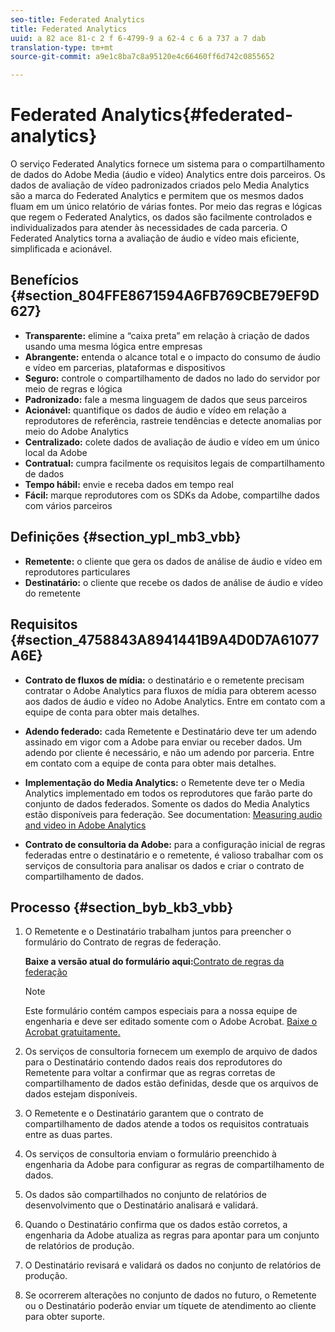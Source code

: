 ```yaml
---
seo-title: Federated Analytics
title: Federated Analytics
uuid: a 82 ace 81-c 2 f 6-4799-9 a 62-4 c 6 a 737 a 7 dab
translation-type: tm+mt
source-git-commit: a9e1c8ba7c8a95120e4c66460ff6d742c0855652

---
```



# Federated Analytics{#federated-analytics}

O serviço Federated Analytics fornece um sistema para o compartilhamento de dados do Adobe Media (áudio e vídeo) Analytics entre dois parceiros. Os dados de avaliação de vídeo padronizados criados pelo Media Analytics são a marca do Federated Analytics e permitem que os mesmos dados fluam em um único relatório de várias fontes. Por meio das regras e lógicas que regem o Federated Analytics, os dados são facilmente controlados e individualizados para atender às necessidades de cada parceria. O Federated Analytics torna a avaliação de áudio e vídeo mais eficiente, simplificada e acionável.

## Benefícios {#section_804FFE8671594A6FB769CBE79EF9D627}

* **Transparente:** elimine a “caixa preta” em relação à criação de dados usando uma mesma lógica entre empresas
* **Abrangente:** entenda o alcance total e o impacto do consumo de áudio e vídeo em parcerias, plataformas e dispositivos
* **Seguro:** controle o compartilhamento de dados no lado do servidor por meio de regras e lógica
* **Padronizado:** fale a mesma linguagem de dados que seus parceiros
* **Acionável:** quantifique os dados de áudio e vídeo em relação a reprodutores de referência, rastreie tendências e detecte anomalias por meio do Adobe Analytics
* **Centralizado:** colete dados de avaliação de áudio e vídeo em um único local da Adobe
* **Contratual:** cumpra facilmente os requisitos legais de compartilhamento de dados
* **Tempo hábil:** envie e receba dados em tempo real
* **Fácil:** marque reprodutores com os SDKs da Adobe, compartilhe dados com vários parceiros

## Definições {#section_ypl_mb3_vbb}

* **Remetente:** o cliente que gera os dados de análise de áudio e vídeo em reprodutores particulares
* **Destinatário:** o cliente que recebe os dados de análise de áudio e vídeo do remetente

## Requisitos {#section_4758843A8941441B9A4D0D7A61077A6E}

* **Contrato de fluxos de mídia:** o destinatário e o remetente precisam contratar o Adobe Analytics para fluxos de mídia para obterem acesso aos dados de áudio e vídeo no Adobe Analytics. Entre em contato com a equipe de conta para obter mais detalhes.
* **Adendo federado:** cada Remetente e Destinatário deve ter um adendo assinado em vigor com a Adobe para enviar ou receber dados. Um adendo por cliente é necessário, e não um adendo por parceria. Entre em contato com a equipe de conta para obter mais detalhes.
* **Implementação do Media Analytics:** o Remetente deve ter o Media Analytics implementado em todos os reprodutores que farão parte do conjunto de dados federados. Somente os dados do Media Analytics estão disponíveis para federação. See documentation: [Measuring audio and video in Adobe Analytics](media-overview.md)

* **Contrato de consultoria da Adobe:** para a configuração inicial de regras federadas entre o destinatário e o remetente, é valioso trabalhar com os serviços de consultoria para analisar os dados e criar o contrato de compartilhamento de dados.

## Processo {#section_byb_kb3_vbb}

1. O Remetente e o Destinatário trabalham juntos para preencher o formulário do Contrato de regras de federação.

   **Baixe a versão atual do formulário aqui:**[Contrato de regras da federação](./federated_analytics_form.pdf)

   >[!NOTE]
   >
   >Este formulário contém campos especiais para a nossa equipe de engenharia e deve ser editado somente com o Adobe Acrobat. [Baixe o Acrobat gratuitamente.](https://get.adobe.com/reader/)

1. Os serviços de consultoria fornecem um exemplo de arquivo de dados para o Destinatário contendo dados reais dos reprodutores do Remetente para voltar a confirmar que as regras corretas de compartilhamento de dados estão definidas, desde que os arquivos de dados estejam disponíveis.
1. O Remetente e o Destinatário garantem que o contrato de compartilhamento de dados atende a todos os requisitos contratuais entre as duas partes.
1. Os serviços de consultoria enviam o formulário preenchido à engenharia da Adobe para configurar as regras de compartilhamento de dados.
1. Os dados são compartilhados no conjunto de relatórios de desenvolvimento que o Destinatário analisará e validará.
1. Quando o Destinatário confirma que os dados estão corretos, a engenharia da Adobe atualiza as regras para apontar para um conjunto de relatórios de produção.
1. O Destinatário revisará e validará os dados no conjunto de relatórios de produção.
1. Se ocorrerem alterações no conjunto de dados no futuro, o Remetente ou o Destinatário poderão enviar um tíquete de atendimento ao cliente para obter suporte.

